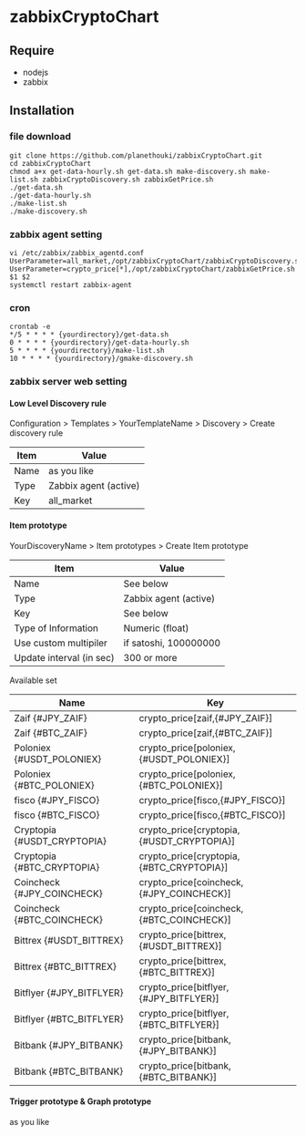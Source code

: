 # zabbixCryptoChart

## Require
* nodejs
* zabbix

## Installation

### file download
```
git clone https://github.com/planethouki/zabbixCryptoChart.git
cd zabbixCryptoChart
chmod a+x get-data-hourly.sh get-data.sh make-discovery.sh make-list.sh zabbixCryptoDiscovery.sh zabbixGetPrice.sh
./get-data.sh
./get-data-hourly.sh
./make-list.sh
./make-discovery.sh
```

### zabbix agent setting
```
vi /etc/zabbix/zabbix_agentd.conf
UserParameter=all_market,/opt/zabbixCryptoChart/zabbixCryptoDiscovery.sh
UserParameter=crypto_price[*],/opt/zabbixCryptoChart/zabbixGetPrice.sh $1 $2
systemctl restart zabbix-agent
```

### cron
```
crontab -e
*/5 * * * * {yourdirectory}/get-data.sh
0 * * * * {yourdirectory}/get-data-hourly.sh
5 * * * * {yourdirectory}/make-list.sh
10 * * * * {yourdirectory}/gmake-discovery.sh
```

### zabbix server web setting
#### Low Level Discovery rule
Configuration > Templates > YourTemplateName > Discovery > Create discovery rule

| Item | Value |
----|----
| Name | as you like |
| Type | Zabbix agent (active) |
| Key | all_market |

#### Item prototype
YourDiscoveryName > Item prototypes > Create Item prototype

| Item | Value
----|----
| Name | See below
| Type | Zabbix agent (active)
| Key | See below
| Type of Information | Numeric (float) |
| Use custom multipiler | if satoshi, 100000000 |
| Update interval (in sec) | 300 or more |

Available set

| Name | Key
----|----
| Zaif {#JPY_ZAIF} | crypto_price[zaif,{#JPY_ZAIF}] |
| Zaif {#BTC_ZAIF} | crypto_price[zaif,{#BTC_ZAIF}] |
| Poloniex {#USDT_POLONIEX} | crypto_price[poloniex,{#USDT_POLONIEX}] |
| Poloniex {#BTC_POLONIEX} | crypto_price[poloniex,{#BTC_POLONIEX}] |
| fisco {#JPY_FISCO} | crypto_price[fisco,{#JPY_FISCO}] |
| fisco {#BTC_FISCO} | crypto_price[fisco,{#BTC_FISCO}] |
| Cryptopia {#USDT_CRYPTOPIA} | crypto_price[cryptopia,{#USDT_CRYPTOPIA}] |
| Cryptopia {#BTC_CRYPTOPIA} | crypto_price[cryptopia,{#BTC_CRYPTOPIA}] |
| Coincheck {#JPY_COINCHECK} | crypto_price[coincheck,{#JPY_COINCHECK}] |
| Coincheck {#BTC_COINCHECK} | crypto_price[coincheck,{#BTC_COINCHECK}] |
| Bittrex {#USDT_BITTREX} | crypto_price[bittrex,{#USDT_BITTREX}] |
| Bittrex {#BTC_BITTREX} | crypto_price[bittrex,{#BTC_BITTREX}] |
| Bitflyer {#JPY_BITFLYER} | crypto_price[bitflyer,{#JPY_BITFLYER}] |
| Bitflyer {#BTC_BITFLYER} | crypto_price[bitflyer,{#BTC_BITFLYER}] |
| Bitbank {#JPY_BITBANK} | crypto_price[bitbank,{#JPY_BITBANK}] |
| Bitbank {#BTC_BITBANK} | crypto_price[bitbank,{#BTC_BITBANK}] |

#### Trigger prototype & Graph prototype
as you like
